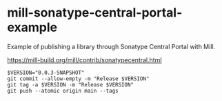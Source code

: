 # mill-sonatype-central-portal-example

Example of publishing a library through Sonatype Central Portal with Mill.

https://mill-build.org/mill/contrib/sonatypecentral.html

```shell
$VERSION="0.0.3-SNAPSHOT"
git commit --allow-empty -m "Release $VERSION"
git tag -a $VERSION -m "Release $VERSION"
git push --atomic origin main --tags
```

